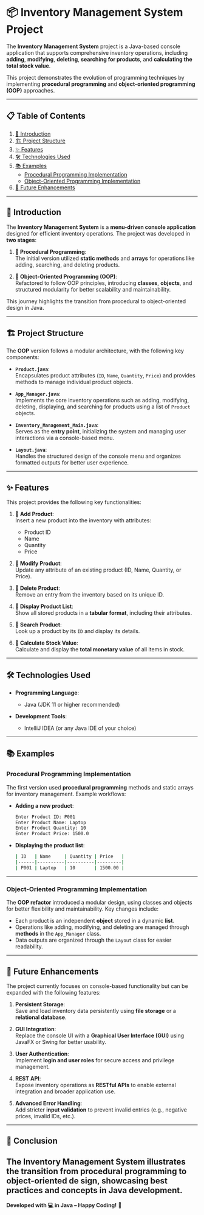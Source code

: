 # 📦 Inventory Management System Project

The **Inventory Management System** project is a Java-based console application that supports comprehensive inventory operations, including **adding**, **modifying**, **deleting**, **searching for products**, and **calculating the total stock value**.

This project demonstrates the evolution of programming techniques by implementing **procedural programming** and **object-oriented programming (OOP)** approaches.

---

## 📋 Table of Contents

1. [📖 Introduction](#-introduction)
2. [🏗 Project Structure](#-project-structure)
3. [✨ Features](#-features)
4. [🛠 Technologies Used](#-technologies-used)
5. [📚 Examples](#-examples)
   - [Procedural Programming Implementation](#procedural-programming-implementation)
   - [Object-Oriented Programming Implementation](#object-oriented-programming-implementation)
6. [🚀 Future Enhancements](#-future-enhancements)

---

## 📖 Introduction

The **Inventory Management System** is a **menu-driven console application** designed for efficient inventory operations. The project was developed in **two stages**:

1. **🔹 Procedural Programming**:  
   The initial version utilized **static methods** and **arrays** for operations like adding, searching, and deleting products.

2. **🔹 Object-Oriented Programming (OOP)**:  
   Refactored to follow OOP principles, introducing **classes**, **objects**, and structured modularity for better scalability and maintainability.

This journey highlights the transition from procedural to object-oriented design in Java.

---

## 🏗 Project Structure

The **OOP** version follows a modular architecture, with the following key components:

- **`Product.java`**:  
  Encapsulates product attributes (`ID`, `Name`, `Quantity`, `Price`) and provides methods to manage individual product objects.

- **`App_Manager.java`**:  
  Implements the core inventory operations such as adding, modifying, deleting, displaying, and searching for products using a list of `Product` objects.

- **`Inventory_Management_Main.java`**:  
  Serves as the **entry point**, initializing the system and managing user interactions via a console-based menu.

- **`Layout.java`**:  
  Handles the structured design of the console menu and organizes formatted outputs for better user experience.

---

## ✨ Features

This project provides the following key functionalities:

1. **🔹 Add Product**:  
   Insert a new product into the inventory with attributes:
   - Product ID
   - Name
   - Quantity
   - Price

2. **🔹 Modify Product**:  
   Update any attribute of an existing product (ID, Name, Quantity, or Price).

3. **🔹 Delete Product**:  
   Remove an entry from the inventory based on its unique ID.

4. **🔹 Display Product List**:  
   Show all stored products in a **tabular format**, including their attributes.

5. **🔹 Search Product**:  
   Look up a product by its `ID` and display its details.

6. **🔹 Calculate Stock Value**:  
   Calculate and display the **total monetary value** of all items in stock.

---

## 🛠 Technologies Used

- **Programming Language**:
   - Java (JDK 11 or higher recommended)

- **Development Tools**:
   - IntelliJ IDEA (or any Java IDE of your choice)

---

## 📚 Examples

### Procedural Programming Implementation

The first version used **procedural programming** methods and static arrays for inventory management. Example workflows:

- **Adding a new product**:
   ```bash
   Enter Product ID: P001
   Enter Product Name: Laptop
   Enter Product Quantity: 10
   Enter Product Price: 1500.0
   ```

- **Displaying the product list**:
   ```bash
   | ID   | Name     | Quantity | Price   |
   |------|----------|----------|---------|
   | P001 | Laptop   | 10       | 1500.00 |
   ```

---

### Object-Oriented Programming Implementation

The **OOP refactor** introduced a modular design, using classes and objects for better flexibility and maintainability. Key changes include:

- Each product is an independent **object** stored in a dynamic **list**.
- Operations like adding, modifying, and deleting are managed through **methods** in the `App_Manager` class.
- Data outputs are organized through the `Layout` class for easier readability.

---

## 🚀 Future Enhancements

The project currently focuses on console-based functionality but can be expanded with the following features:

1. **Persistent Storage**:  
   Save and load inventory data persistently using **file storage** or a **relational database**.

2. **GUI Integration**:  
   Replace the console UI with a **Graphical User Interface (GUI)** using JavaFX or Swing for better usability.

3. **User Authentication**:  
   Implement **login and user roles** for secure access and privilege management.

4. **REST API**:  
   Expose inventory operations as **RESTful APIs** to enable external integration and broader application use.

5. **Advanced Error Handling**:  
   Add stricter **input validation** to prevent invalid entries (e.g., negative prices, invalid IDs, etc.).

---

## 🌟 Conclusion

The **Inventory Management System** illustrates
the transition from **procedural programming** to **object-oriented de sign**, showcasing best practices and concepts in Java development.
---

**Developed with 💻 in Java – Happy Coding!** 🚀
